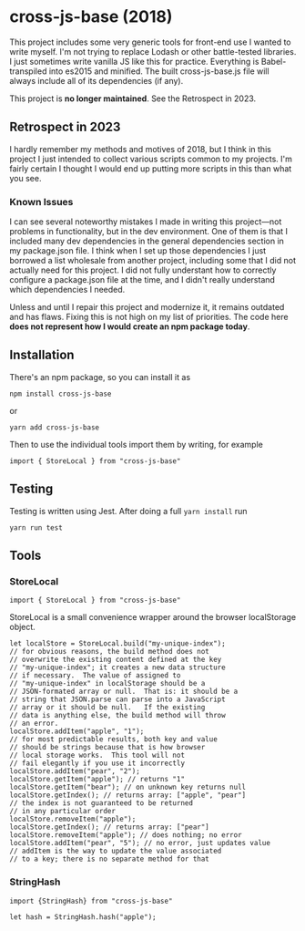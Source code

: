# cross-js-base (2018)

This project includes some very generic tools for front-end use I wanted to write myself.
I'm not trying to replace Lodash or other battle-tested libraries. I just sometimes write vanilla JS like this for practice.  Everything is Babel-transpiled into es2015 and minified.  The built
cross-js-base.js file will always include all of its dependencies (if any). 

This project is **no longer maintained**. See the Retrospect in 2023.

## Retrospect in 2023

I hardly remember my methods and motives of 2018, but I think in this project I just intended to collect various scripts common to my projects. I'm fairly certain I thought I would end up putting more scripts in this than what you see.

### Known Issues

I can see several noteworthy mistakes I made in writing this project&mdash;not problems in functionality, but in the dev environment. One of them is that I included many dev dependencies in the general dependencies section in my package.json file. I think when I set up those dependencies I just borrowed a list wholesale from another project, including some that I did not actually need for this project. I did not fully understant how to correctly configure a package.json file at the time, and I didn't really understand which dependencies I needed.

Unless and until I repair this project and modernize it, it remains outdated and has flaws. Fixing this is not high on my list of priorities. The code here **does not represent how I would create an npm package today**.

## Installation

There's an npm package, so you can install it as

```npm install cross-js-base```

or 

```yarn add cross-js-base```

Then to use the individual tools import them by writing, for 
example

```import { StoreLocal } from "cross-js-base"```

## Testing

Testing is written using Jest.  After doing a full ``yarn install`` run

```yarn run test```

## Tools

### StoreLocal

```import { StoreLocal } from "cross-js-base"```

StoreLocal is a small convenience wrapper around the browser
localStorage object.

```
let localStore = StoreLocal.build("my-unique-index");
// for obvious reasons, the build method does not
// overwrite the existing content defined at the key
// "my-unique-index"; it creates a new data structure 
// if necessary.  The value of assigned to 
// "my-unique-index" in localStorage should be a 
// JSON-formated array or null.  That is: it should be a 
// string that JSON.parse can parse into a JavaScript
// array or it should be null.   If the existing 
// data is anything else, the build method will throw
// an error.
localStore.addItem("apple", "1");
// for most predictable results, both key and value
// should be strings because that is how browser
// local storage works.  This tool will not 
// fail elegantly if you use it incorrectly
localStore.addItem("pear", "2");
localStore.getItem("apple"); // returns "1"
localStore.getItem("bear"); // on unknown key returns null
localStore.getIndex(); // returns array: ["apple", "pear"]
// the index is not guaranteed to be returned
// in any particular order
localStore.removeItem("apple");
localStore.getIndex(); // returns array: ["pear"]
localStore.removeItem("apple"); // does nothing; no error
localStore.addItem("pear", "5"); // no error, just updates value
// addItem is the way to update the value associated 
// to a key; there is no separate method for that

```

### StringHash

```import {StringHash} from "cross-js-base"```

```let hash = StringHash.hash("apple");```
